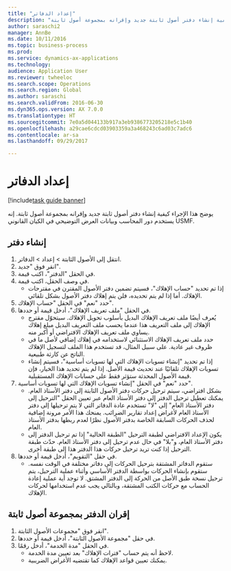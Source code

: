 ```yaml
--- 
title: "إعداد الدفاتر"
description: "يوضح هذا الإجراء كيفية إنشاء دفتر أصول ثابتة جديد وإقرانه بمجموعة أصول ثابتة."
author: saraschi2
manager: AnnBe
ms.date: 10/11/2016
ms.topic: business-process
ms.prod: 
ms.service: dynamics-ax-applications
ms.technology: 
audience: Application User
ms.reviewer: twheeloc
ms.search.scope: Operations
ms.search.region: Global
ms.author: saraschi
ms.search.validFrom: 2016-06-30
ms.dyn365.ops.version: AX 7.0.0
ms.translationtype: HT
ms.sourcegitcommit: 7e0a5d044133b917a3eb9386773205218e5c1b40
ms.openlocfilehash: a29cae6cdcd03903359a3a468243c6ad03c7adc6
ms.contentlocale: ar-sa
ms.lasthandoff: 09/29/2017

---
```

# <a name="set-up-books"></a>إعداد الدفاتر

[!include[task guide banner](../../includes/task-guide-banner.md)]

يوضح هذا الإجراء كيفية إنشاء دفتر أصول ثابتة جديد وإقرانه بمجموعة أصول ثابتة. إنه يستخدم دور المحاسب وبيانات العرض التوضيحي في الكيان القانوني USMF.


## <a name="create-a-book"></a>إنشاء دفتر
1. انتقل إلى الأصول الثابتة > إعداد > الدفاتر.
2. انقر فوق "جديد".
3. في الحقل "الدفتر"، اكتب قيمة.
4. في وصف الحقل، اكتب قيمة.
    * إذا تم تحديد "حساب الإهلاك‬"، فسيتم تضمين دفتر الأصول المقترن في مقترحات الإهلاك. أما إذا لم يتم تحديده، فلن يتم إهلاك دفتر الأصول بشكل تلقائي.  
5. حدد "نعم" في الحقل "حساب الإهلاك".
6. في الحقل "ملف تعريف الإهلاك"، أدخل قيمة أو حددها.
    * يُعرف أيضًا ملف تعريف الإهلاك البديل بأسلوب تحويل الإهلاك. سيتحوّل مقترح الإهلاك إلى ملف التعريف هذا عندما يحسب ملف التعريف البديل مبلغ إهلاك يساوي ملف تعريف الإهلاك الافتراضي أو أكبر منه.  
    * حدد ملف تعريف الإهلاك الاستثنائي‬ لاستخدامه في إهلاك إضافي لأصل ما في ظروف غير عادية. على سبيل المثال، قد تستخدم هذا الملف لتسجيل الإهلاك الناتج عن كارثة طبيعية.  
    * إذا تم تحديد "إنشاء تسويات الإهلاك التي لها تسويات أساسية‬"، فسيتم إنشاء تسويات الإهلاك تلقائيًا عند تحديث قيمة الأصل. إذا لم يتم تحديد هذا الخيار، فإن قيمة الأصول المحدثة ستؤثر فقط على حسابات الإهلاك المستقبلية.  
7. حدد "نعم" في الحقل "إنشاء تسويات الإهلاك التي لها تسويات أساسية‬".
    * بشكل افتراضي، سيتم ترحيل حركات دفتر الأصول الثابتة إلى دفتر الأستاذ العام. يمكنك تعطيل ترحيل الدفتر إلى دفتر الأستاذ العام عبر تعيين الحقل "الترحيل إلى دفتر الأستاذ العام‬" إلى "لا" تستخدم عادة الدفاتر التي لا يتم ترحيلها إلى دفتر الأستاذ العام لأغراض إعداد تقارير الضرائب. يمنحك هذا الأمر مرونة إضافية لحذف الحركات السابقة الخاصة بدفتر الأصول نظرًا لعدم ربطها بدفتر الأستاذ العام.  
    * يكون الإعداد الافتراضي لطبقة الترحيل "الطبقة الحالية" إذا تم ترحيل الدفتر إلى دفتر الأستاذ العام، و"بلا" في حال عدم ترحيل إلى دفتر الأستاذ العام. حدّث طبقة الترحيل إذا كنت تريد ترحيل حركات هذا الدفتر هذا إلى طبقة أخرى.  
8. في حقل "التقويم"، أدخل قيمة أو حددها.
    * ستقوم الدفاتر المشتقة بترحيل الحركات إلى دفاتر مختلفة في الوقت نفسه. ستقوم بإنشاء الحركات بواسطة الدفتر الأساسي وأثناء عملية الترحيل، يتم ترحيل نسخة طبق الأصل من الحركة إلى الدفتر المشتق. لا توجد أية عملية إعادة الحساب مع حركات الكتب المشتقة، وبالتالي يجب عدم استخدامها لحركات الإهلاك.  

## <a name="associate-the-book-with-a-fixed-asset-group"></a>إقران الدفتر بمجموعة أصول ثابتة
1. انقر فوق "مجموعات الأصول الثابتة".
2. في حقل "مجموعة الأصول الثابتة"، أدخل قيمة أو حددها.
3. في الحقل "مدة الخدمة‬"، أدخل رقمًا.
    * لاحظ أنه يتم حساب "فترات الإهلاك" بعد تعيين مدة الخدمة.  
    * يمكنك تعيين قواعد الإهلاك كما تقتضيه الأغراض الضريبية.  


